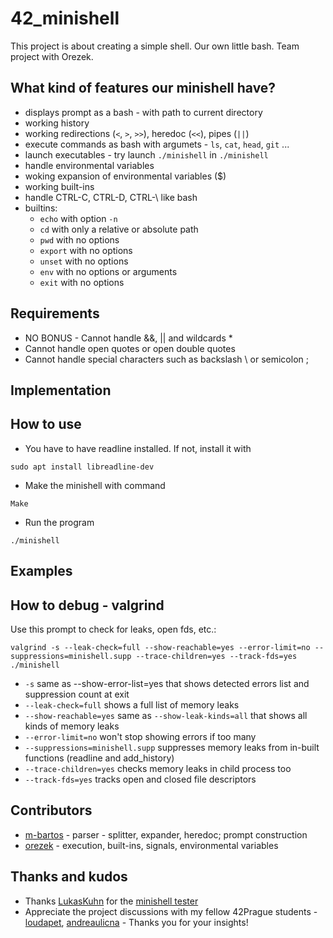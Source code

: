 # 42_minishell
This project is about creating a simple shell. Our own little bash. Team project with Orezek.

## What kind of features our minishell have?
* displays prompt as a bash - with path to current directory
* working history
* working redirections (`<`, `>`, `>>`), heredoc (`<<`), pipes (`||`)
* execute commands as bash with argumets - `ls`, `cat`, `head`, `git` ...
* launch executables - try launch `./minishell` in `./minishell`
* handle environmental variables
* woking expansion of environmental variables ($)
* working built-ins
* handle CTRL-C, CTRL-D, CTRL-\ like bash
* builtins:
	- `echo` with option `-n`
	- `cd` with only a relative or absolute path
	- `pwd` with no options
	- `export` with no options
	- `unset` with no options
	- `env` with no options or arguments
	- `exit` with no options


## Requirements


* NO BONUS - Cannot handle &&, || and wildcards *
* Cannot handle open quotes or open double quotes
* Cannot handle special characters such as backslash \ or semicolon ;

## Implementation


## How to use
* You have to have readline installed. If not, install it with
```
sudo apt install libreadline-dev
```
* Make the minishell with command
```
Make
```
* Run the program
```
./minishell
```

## Examples

## How to debug - valgrind
Use this prompt to check for leaks, open fds, etc.:
```
valgrind -s --leak-check=full --show-reachable=yes --error-limit=no --suppressions=minishell.supp --trace-children=yes --track-fds=yes ./minishell
```
- `-s` same as --show-error-list=yes that shows detected errors list and suppression count at exit
- `--leak-check=full` shows a full list of memory leaks
- `--show-reachable=yes` same as `--show-leak-kinds=all` that shows all kinds of memory leaks
- `--error-limit=no` won't stop showing errors if too many
- `--suppressions=minishell.supp` suppresses memory leaks from in-built functions (readline and add_history)
- `--trace-children=yes` checks memory leaks in child process too
- `--track-fds=yes` tracks open and closed file descriptors

## Contributors
* [m-bartos](https://github.com/m-bartos) - parser - splitter, expander, heredoc; prompt construction
* [orezek](https://github.com/orezek) - execution, built-ins, signals, environmental variables

## Thanks and kudos
* Thanks [LukasKuhn](https://github.com/LucasKuhn) for the [minishell tester](https://github.com/LucasKuhn/minishell_tester) 
* Appreciate the project discussions with my fellow 42Prague students - [loudapet](https://github.com/loudapet), [andreaulicna](https://github.com/andreaulicna) - Thanks you for your insights!
